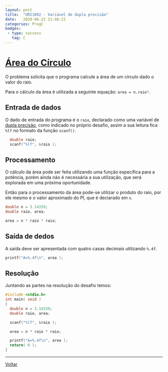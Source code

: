 ```yaml
---
layout: post
title:  "URI1002 - Variável de dupla precisão"
date:   2020-06-22 21:46:21
categories: ProgC
badges:
 - type: success
   tag: C
---
```


# [Área do Círculo](https://www.urionlinejudge.com.br/judge/pt/problems/view/1002)

O problema solicita que o programa calcule a área de um círculo dado o valor do raio.

Para o cálculo da área é utilizada a seguinte equação: `area = n.raio²`.

<!--more-->

## Entrada de dados

O dado de entrada do programa é o `raio`, declarado como uma variável de [dupla precisão](https://en.wikipedia.org/wiki/IEEE_754), como indicado no próprio desafio, assim a sua leitura fica `%lf` no formato da função `scanf()`.

```c
  double raio;
  scanf("%lf", &raio );
```

## Processamento

O cálculo da área pode ser feita utilizando uma função específica para a potência, porém ainda não é necessária a sua utilização, que será explorada em uma próxima oportunidade.

Então para o processamento da área pode-se utilizar o produto do raio, por ele mesmo e o valor aproximado do PI, que é declarado em `n`.

```c
double n = 3.14159;
double raio, area;

area = n * raio * raio;
```

## Saída de dedos

A saída deve ser apresentada com quatro casas decimais utilizando `%.4f`.

```c
printf("A=%.4f\n", area );
```


## Resolução

Juntando as partes na resolução do desafio temos:

```c
#include <stdio.h>
int main( void )
{
  double n = 3.14159;
  double raio, area;

  scanf("%lf", &raio );

  area = n * raio * raio;

  printf("A=%.4f\n", area );
  return( 0 );
}
```

<hr/>

[Voltar]({{site.baseurl}}/2020/uri1002)
